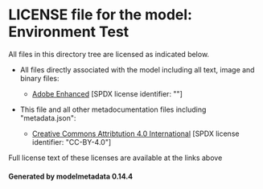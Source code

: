 # LICENSE file for the model: Environment Test

All files in this directory tree are licensed as indicated below.

* All files directly associated with the model including all text, image and binary files:

  * [Adobe Enhanced]("https://stock.adobe.com/license-terms?prev_url=detail&comparison-full#enhanced-license-terms") [SPDX license identifier: ""]

* This file and all other metadocumentation files including "metadata.json":

  * [Creative Commons Attribtution 4.0 International]("https://creativecommons.org/licenses/by/4.0/legalcode") [SPDX license identifier: "CC-BY-4.0"]

Full license text of these licenses are available at the links above

#### Generated by modelmetadata 0.14.4